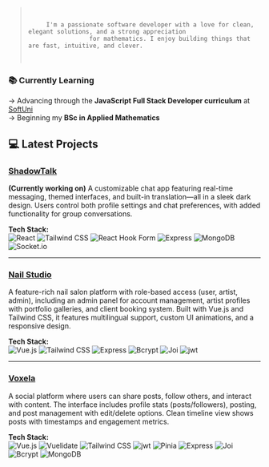 >     ‎   ‎ 
>     ‎   ‎ 
>          I'm a passionate software developer with a love for clean, elegant solutions, and a strong appreciation
>                      for mathematics. I enjoy building things that are fast, intuitive, and clever.
>        ‎ 
>     ‎   ‎ 

### 📚 Currently Learning
→ Advancing through the **JavaScript Full Stack Developer curriculum** at [SoftUni](https://softuni.bg/)  
→ Beginning my **BSc in Applied Mathematics**


## 💻 Latest Projects

### [ShadowTalk](https://github.com/catxrin/ShadowTalk)
**(Currently working on)** A customizable chat app featuring real-time messaging, themed interfaces, and built-in translation—all in a sleek dark design. Users control both profile settings and chat preferences, with added functionality for group conversations.

**Tech Stack:**  
![React](https://img.shields.io/badge/React-20232A?style=for-the-badge&logo=react&logoColor=61DAFB)
![Tailwind CSS](https://img.shields.io/badge/Tailwind-0f172a?style=for-the-badge&logo=tailwind-css&logoColor=38B2AC)
![React Hook Form](https://img.shields.io/badge/React_Hook_Form-20232A?style=for-the-badge&logo=reacthookform&logoColor=EC5990)
![Express](https://img.shields.io/badge/Express-161b22?style=for-the-badge&logo=express&logoColor=white)
![MongoDB](https://img.shields.io/badge/MongoDB-0f172a?style=for-the-badge&logo=mongodb&logoColor=47A248)
![Socket.io](https://img.shields.io/badge/Socket.io-20232A?style=for-the-badge&logo=socket.io&logoColor=white)

---
  
### [Nail Studio](https://github.com/GameBear64/nail-studio) 
A feature-rich nail salon platform with role-based access (user, artist, admin), including an admin panel for account management, artist profiles with portfolio galleries, and client booking system. Built with Vue.js and Tailwind CSS, it features multilingual support, custom UI animations, and a responsive design.

**Tech Stack:**  
![Vue.js](https://img.shields.io/badge/Vue.js-35495E?style=for-the-badge&logo=vue.js&logoColor=4FC08D)
![Tailwind CSS](https://img.shields.io/badge/Tailwind-0f172a?style=for-the-badge&logo=tailwind-css&logoColor=38B2AC)
![Express](https://img.shields.io/badge/Express-161b22?style=for-the-badge&logo=express&logoColor=white)
![Bcrypt](https://img.shields.io/badge/bcrypt-FFBF00?style=for-the-badge&logo=letsencrypt&logoColor=black)
![Joi](https://img.shields.io/badge/Joi-00B3A6?style=for-the-badge&logo=hapi&logoColor=white)
![jwt](https://img.shields.io/badge/JWT-323330?style=for-the-badge&logo=json-web-tokens&logoColor=pink)


---

### [Voxela](https://github.com/catxrin/Voxela) 
A social platform where users can share posts, follow others, and interact with content. The interface includes profile stats (posts/followers), posting, and post management with edit/delete options. Clean timeline view shows posts with timestamps and engagement metrics.

**Tech Stack:**  
 ![Vue.js](https://img.shields.io/badge/Vue.js-35495E?style=for-the-badge&logo=vue.js&logoColor=4FC08D)
 ![Vuelidate](https://img.shields.io/badge/Vuelidate-589A6F?style=for-the-badge&logo=verizon&logoColor=white)
 ![Tailwind CSS](https://img.shields.io/badge/Tailwind-0f172a?style=for-the-badge&logo=tailwind-css&logoColor=38B2AC)
 ![jwt](https://img.shields.io/badge/JWT-323330?style=for-the-badge&logo=json-web-tokens&logoColor=pink)
 ![Pinia](https://img.shields.io/badge/pinia-FFD859?style=for-the-badge)
 ![Express](https://img.shields.io/badge/Express-161b22?style=for-the-badge&logo=express&logoColor=white)
 ![Joi](https://img.shields.io/badge/Joi-00B3A6?style=for-the-badge&logo=hapi&logoColor=white)
 ![Bcrypt](https://img.shields.io/badge/bcrypt-FFBF00?style=for-the-badge&logo=letsencrypt&logoColor=black)
 ![MongoDB](https://img.shields.io/badge/MongoDB-0f172a?style=for-the-badge&logo=mongodb&logoColor=47A248)
